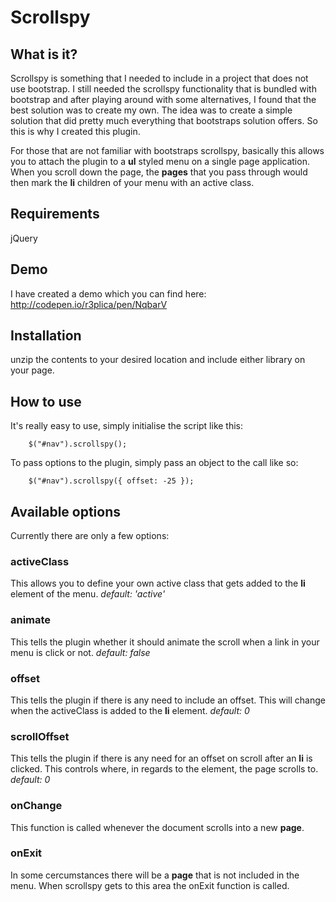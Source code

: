 # Scrollspy

## What is it?

Scrollspy is something that I needed to include in a project that does not use bootstrap.
I still needed the scrollspy functionality that is bundled with bootstrap and after playing around with some alternatives, I found that the best solution was to create my own.
The idea was to create a simple solution that did pretty much everything that bootstraps solution offers.
So this is why I created this plugin.

For those that are not familiar with bootstraps scrollspy, basically this allows you to attach the plugin to a **ul** styled menu on a single page application. When you scroll down the page, the **pages** that you pass through would then mark the **li** children of your menu with an active class.

## Requirements

jQuery

## Demo

I have created a demo which you can find here:
http://codepen.io/r3plica/pen/NqbarV

## Installation

unzip the contents to your desired location and include either library on your page.

## How to use

It's really easy to use, simply initialise the script like this:

```
    $("#nav").scrollspy();
```

To pass options to the plugin, simply pass an object to the call like so:

```
    $("#nav").scrollspy({ offset: -25 });
```

## Available options

Currently there are only a few options:

### activeClass

This allows you to define your own active class that gets added to the **li** element of the menu.
*default: 'active'*

### animate

This tells the plugin whether it should animate the scroll when a link in your menu is click or not.
*default: false*

### offset

This tells the plugin if there is any need to include an offset. This will change when the activeClass is added to the **li** element.
*default: 0*

### scrollOffset

This tells the plugin if there is any need for an offset on scroll after an **li** is clicked. This controls where, in regards to the element, the page scrolls to.
*default: 0*

### onChange

This function is called whenever the document scrolls into a new **page**.

### onExit

In some cercumstances there will be a **page** that is not included in the menu. When scrollspy gets to this area the onExit function is called.


